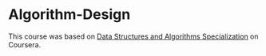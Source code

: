# Algorithm-Design


This course was based on [Data Structures and Algorithms Specialization](https://www.coursera.org/specializations/data-structures-algorithms) on Coursera.

